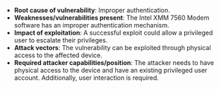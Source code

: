 - **Root cause of vulnerability**: Improper authentication.
- **Weaknesses/vulnerabilities present**: The Intel XMM 7560 Modem software has an improper authentication mechanism.
- **Impact of exploitation**: A successful exploit could allow a privileged user to escalate their privileges.
- **Attack vectors**: The vulnerability can be exploited through physical access to the affected device.
- **Required attacker capabilities/position**: The attacker needs to have physical access to the device and have an existing privileged user account. Additionally, user interaction is required.